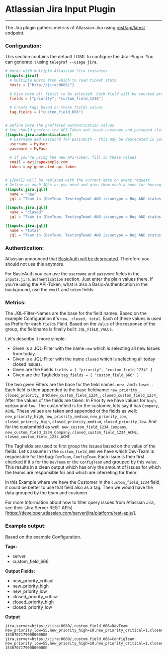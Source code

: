 # Atlassian Jira Input Plugin
---

The Jira plugin gathers metrics of Atlassian Jira using [rest/api/latest](https://docs.atlassian.com/software/jira/docs/api/REST/7.6.1/) endpoint.

### Configuration:

This section contains the default TOML to configure the Jira-Plugin.
You can generate it using `telegraf --usage jira`.

```toml
# Works with multiple Atlassian Jira instances
[[inputs.jira]]
  # Multiple Hosts from which to read ticket stats
  hosts = ["http://jira:8080/"]

  # Give here all fields to be selected. Each field will be counted grouped by the hosts, tags and JQLs below
  fields = ["priority", "custom_field_1234"]

  # Create tags based on these fields values
  tag_fields = ["custom_field_666"]


# Define here the preffered authentication values
# You should prefere the API-Token and leave username and password clear
[[inputs.jira.authentication]]
  # Username amd Password for BasicAuth - this may be deprecated in your Jira-Installation
  username = MyUser
  password = MyPass

  # If you're using the new API-Token, fill in these values
  email = myjira@example.com
  token = my-generated-api-token


# ${DATE} will be replaced with the current date on every request
# Define as much JQLs as you need and give them each a name for having statistics on the count of issues
[[inputs.jira.jql]]
  name = "new"
  jql = "Team in (DevTeam, TestingTeam) AND issuetype = Bug AND status changed to \"Ready for develope\" on ${DATE}"

[[inputs.jira.jql]]
  name = "closed"
  jql = "Team in (DevTeam, TestingTeam) AND issuetype = Bug AND status changed to (Closed, Resolved) on ${DATE} AND status was QA on ${DATE}"

[[inputs.jira.jql]]
  name = "total"
  jql = "Team in (DevTeam, TestingTeam) AND issuetype = Bug AND status was in (\"Ready for develope\", Development, QA) on ${DATE}"
```

### Authentication:

Atlassian announced that [BasicAuth will be deprecated](https://developer.atlassian.com/cloud/jira/platform/deprecation-notice-basic-auth-and-cookie-based-auth/). Therefore you should not use this anymore.

For BasicAuth you can use the `username` and `password` fields in the `inputs.jira.authentication` section. Just enter the plain values there.
If you're using the API-Token, what is also a Basic-Authentication in the background, use the `email` and `token` fields.


### Metrics:

The JQL-Filter-Names are the base for the field names. Based on the example Configuration it's `new, closed, total`. Each of these values is used as Prefix for each `fields` Field. Based on the `Value` of the response of the group, the fieldname is finally built: `JQL_FIELD_VALUE`.

Let's describe it more simple:

- Given is a JQL-Filter with the name `new` which is selecting all new Issues from today.
- Given is a JQL-Filter with the name `closed` which is selecting all today closed Issues.
- Given are the Fields `fields = [ "priority", "custom_field_1234" ]`
- Given are the Tagfields `tag_fields = [ "custom_field_666" ]`

The two given Filters are the base for the field names: `new_` and `closed_`.
Each field is then appended to the base fieldname: `new_priority_`, `closed_priority_` and `new_custom_field_1234_`, `closed_custom_field_1234_`
After the values of the fields are taken. In Priority we have values for `high`, `medium` and `low`. The customfield is for the customer, lets say it has `Company`, `ACME`.
These values are taken and appended ot the fields as well: `new_priority_high`, `new_priority_medium`, `new_priority_low`, `closed_priority_high`, `closed_priority_medium`, `closed_priority_low`.
And for the customfield as well: `new_custom_field_1234_Company`, `new_custom_field_1234_Company`, `closed_custom_field_1234_ACME`, `closed_custom_field_1234_ACME`

The Tagfields are used to first group the issues based on the value of the fields. Let's assume in the `custom_field_666` we have which Dev-Team is responsible for the bug: `DevTeam`, `ConfigTeam`.
Each issue is then first checked if it's for the `DevTeam` or the `ConfigTeam` and grouped by this value. This results in a clean output which has only the amount of issues for which the teams are responsible for and which are interreting for them.

In this Example where we have the Customer in the `custom_field_1234` field, it could be better to use that field also as a tag. Then we would have the data grouped by the team and customer.

For more Information about how to filter query issues from Atlassian Jira, see their (Jira Server REST APIs)[https://developer.atlassian.com/server/jira/platform/rest-apis/].


### Example output:

Based on the example Configuration.

**Tags:**

* server
* custom_field_666

**Output Fields:**

* new_priority_critical
* new_priority_high
* new_priority_low
* closed_priority_critical
* closed_priority_high
* closed_priority_low

**Output**

```
jira,server=https://jira:8080/,custom_field_666=DevTeam new_priority_low=55,new_priority_high=10,new_priority_critical=1,closed_priority_low=55,closed_priority_high=10,closed_priority_critical=1,total_priority_low=55,total_priority_high=10,total_priority_critical=1 1536707179000000000
jira,server=https://jira:8080/,custom_field_666=ConfigTeam new_priority_low=55,new_priority_high=10,new_priority_critical=1,closed_priority_low=55,closed_priority_high=10,closed_priority_critical=1,total_priority_low=55,total_priority_high=10,total_priority_critical=1 1536707179000000000
```
